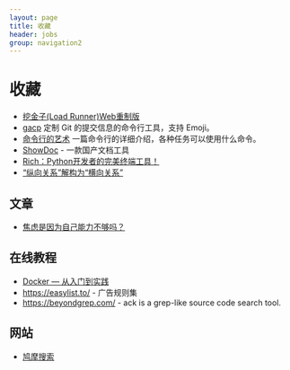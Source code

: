 ```yaml
---
layout: page
title: 收藏
header: jobs
group: navigation2
---
```


# 收藏
* [挖金子(Load Runner)Web重制版](http://loderunnerwebgame.com/game/)
* [gacp](https://github.com/vivaxy/gacp)  定制 Git 的提交信息的命令行工具，支持 Emoji。
* [命令行的艺术](https://github.com/jlevy/the-art-of-command-line/blob/master/README-zh.md) 一篇命令行的详细介绍，各种任务可以使用什么命令。
* [ShowDoc](https://www.showdoc.com.cn/) - 一款国产文档工具
* [Rich：Python开发者的完美终端工具！](https://zhuanlan.zhihu.com/p/394105084)
* [“纵向关系”解构为“横向关系”](https://www.zhihu.com/question/427148747/answer/1608548370)

## 文章
* [焦虑是因为自己能力不够吗？](https://www.zhihu.com/question/313138680/answer/1928108499)

## 在线教程
* [Docker — 从入门到实践](https://vuepress.mirror.docker-practice.com/)
* https://easylist.to/ - 广告规则集
* https://beyondgrep.com/ - ack is a grep-like source code search tool.

## 网站
* [鸠摩搜索](https://www.jiumodiary.com/)